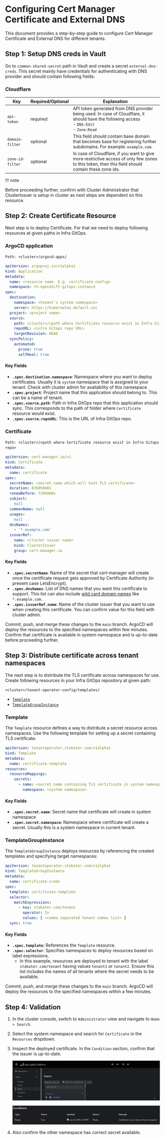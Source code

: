# Configuring Cert Manager Certificate and External DNS

This document provides a step-by-step guide to configure Cert Manager Certificate and External DNS for different tenants.

## Step 1: Setup DNS creds in Vault

Go to `common-shared-secret` path in Vault and create a secret `external-dns-creds`. This secret mainly have credentials for authenticating with DNS provider and should contain following fields:

### Cloudflare

| Key | Required/Optional | Explanation |
|----------|----------|----------|
| `api-token`   | required   | API token generated from DNS provider being used. In case of Cloudflare, it should have the following access <br> - `DNS:Edit` <br> - `Zone:Read` |
| `domain-filter`    | optional   | This field should contain base domain that becomes base for registering further subdomains. For example: `example.com`. |
| `zone-id-filter`| optional   | In case of Cloudflare, if you want to give more restrictive access of only few zones to this token, then this field should contain these zone ids. |

!!! note

Before proceeding further, confirm with Cluster Administrator that ClusterIssuer is setup in cluster as next steps are dependent on this resource.

## Step 2: Create Certificate Resource

Next step is to deploy Certificate. For that we need to deploy following resources at given paths in Infra GitOps.

### ArgoCD application

  `Path: <cluster>/argocd-apps/`

  ```yaml
  apiVersion: argoproj.io/v1alpha1
  kind: Application
  metadata:
    name: <resource name. E.g. certificate-config>
    namespace: rh-openshift-gitops-instance
  spec:
    destination:
      namespace: <tenant's system namespace>
      server: https://kubernetes.default.svc
    project: <project name>
    source:
      path: <cluster>/<path where Certificate resource exist in Infra GitOps repo>
      repoURL: <infra Gitops repo URL>
      targetRevision: HEAD
    syncPolicy:
      automated:
        prune: true
        selfHeal: true
  ```

#### Key Fields

- **`.spec.destination.namespace`**: Namespace where you want to deploy certificates. Usually it is `system` namespace that is assigned to your tenant. Check with cluster admin for availability of this namespace.
- **`.spec.project`**: Project name that this application should belong to. This can be a name of tenant.
- **`.spec.source.path`**: Path in Infra GitOps repo that this application should sync. This corresponds to the path of folder where `Certificate` resource would exist.
- **`.spec.source.repoURL`**: This is the URL of Infra GitOps repo.

### Certificate

  `Path: <cluster>/<path where Certificate resource exist in Infra Gitops repo>`

  ```yaml
  apiVersion: cert-manager.io/v1
  kind: Certificate
  metadata:
    name: certificate
  spec:
    secretName: <secret name which will host TLS certificate>
    duration: 8760h0m0s
    renewBefore: 720h0m0s
    subject:
      null
    commonName: null
    usages:
      null
    dnsNames:
      - '*.example.com'
    issuerRef:
      name: <cluster issuer name>
      kind: ClusterIssuer
      group: cert-manager.io
  ```

#### Key Fields

- **`.spec.secretName`**: Name of the secret that cert-manager will create once the certificate request gets approved by Certificate Authority (in present case LetsEncrypt).
- **`.spec.dnsNames`**: List of DNS names that you want this certificate to support. This list can also include [wild card domain names](https://knowledge.digicert.com/general-information/what-is-a-wildcard-certificate) like `*.example.com`.
- **`.spec.issuerRef.name`**: Name of the cluster issuer that you want to use when creating this certificate. You can confirm value for this field with cluster admin.

Commit, push, and merge these changes to the `main` branch. ArgoCD will deploy the resources to the specified namespaces within few minutes. Confirm that certificate is available in system namespace and is up-to-date before proceeding further.

## Step 3: Distribute certificate across tenant namespaces

The next step is to distribute the TLS certificate across namespaces for use. Create following resources in your Infra GitOps repository at given path:

```plaintext
<cluster>/tenant-operator-config/templates/
```

- [`Template`](https://docs.stakater.com/mto/main/crds-api-reference/template.html)
- [`TemplateGroupInstance`](https://docs.stakater.com/mto/main/crds-api-reference/template-group-instance.html)

### Template

The `Template` resource defines a way to distribute a secret resource across namespaces. Use the following template for setting up a secret containing TLS certificate:

```yaml
apiVersion: tenantoperator.stakater.com/v1alpha1
kind: Template
metadata:
  name: certificate-template
resources:
  resourceMappings:
    secrets:
      - name: <secret name containing TLS certificate in system namespace>
        namespace: <system namespace>
```

#### Key Fields

- **`.spec.secret.name`**: Secret name that certificate will create in system namespace
- **`.spec.secret.namespace`**: Namespace where certificate will create a secret. Usually this is a system namespace in current tenant.

### TemplateGroupInstance

The `TemplateGroupInstance` deploys resources by referencing the created templates and specifying target namespaces:

```yaml
apiVersion: tenantoperator.stakater.com/v1alpha1
kind: TemplateGroupInstance
metadata:
  name: certificate-creds
spec:
  template: certificate-template
  selector:
    matchExpressions:
      - key: stakater.com/tenant
        operator: In
        values: [ <comma separated tenant names list> ]
  sync: true
```

#### Key Fields

- **`.spec.template`**: References the `Template` resource.
- **`.spec.selector`**: Specifies namespaces to deploy resources based on label expressions.
    - In this example, resources are deployed to tenant with the label `stakater.com/tenant` having values `tenant1` or `tenant2`. Ensure this list includes the names of all tenants where the secret needs to be available.

Commit, push, and merge these changes to the `main` branch. ArgoCD will deploy the resources to the specified namespaces within a few minutes.

## Step 4: Validation

1. In the cluster console, switch to `Administrator` view and navigate to `Home > Search`.
1. Select the system namespace and search for `Certificate` in the `Resources` dropdown.
1. Inspect the deployed certificate. In the `Condition` section, confirm that the issuer is up-to-date.

    ![OpenShift Console](images/console.png)

    ![Certificate Details](images/certificate-status.png)

1. Also confirm the other namespace has correct secret available.
